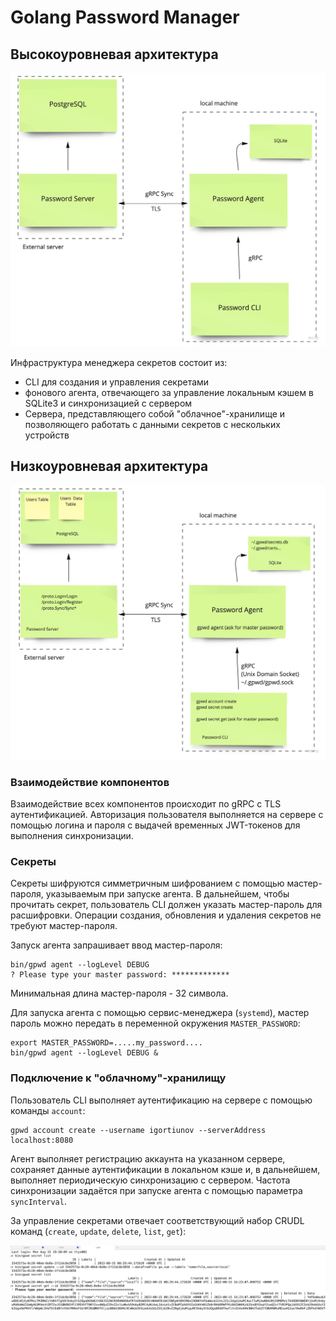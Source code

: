 # Golang Password Manager

## Высокоуровневая архитектура

<img src="assets/img/HLD.jpg" alt="High Level Design" width="512"/>

Инфраструктура менеджера секретов состоит из:
* CLI для создания и управления секретами
* фонового агента, отвечающего за управление локальным кэшем в SQLite3 и синхронизацией с сервером
* Сервера, представляющего собой "облачное"-хранилище и позволяющего работать с данными секретов с нескольких устройств 

## Низкоуровневая архитектура

<img src="assets/img/LLD.jpg" alt="High Level Design" width="512"/>

### Взаимодействие компонентов
Взаимодействие всех компонентов происходит по gRPC с TLS аутентификацией. Авторизация пользователя выполняется на сервере с помощью логина и пароля с выдачей временных JWT-токенов для выполнения синхронизации.

### Секреты
Секреты шифруются симметричным шифрованием с помощью мастер-пароля, указываемым при запуске агента. В дальнейшем, чтобы прочитать секрет, пользователь CLI должен указать мастер-пароль для расшифровки. Операции создания, обновления и удаления секретов не требуют мастер-пароля.

Запуск агента запрашивает ввод мастер-пароля:

```shell
bin/gpwd agent --logLevel DEBUG
? Please type your master password: *************
```

Минимальная длина мастер-пароля - 32 символа.

Для запуска агента с помощью сервис-менеджера (`systemd`), мастер пароль можно передать в переменной окружения `MASTER_PASSWORD`:

```shell
export MASTER_PASSWORD=.....my_password....
bin/gpwd agent --logLevel DEBUG &
```

### Подключение к "облачному"-хранилищу 
Пользователь CLI выполняет аутентификацию на сервере с помощью команды `account`:

```shell
gpwd account create --username igortiunov --serverAddress localhost:8080
```

Агент выполняет регистрацию аккаунта на указанном сервере, сохраняет данные аутентификации в локальном кэше и, в дальнейшем, выполняет периодическую синхронизацию с сервером. Частота синхронизации задаётся при запуске агента с помощью параметра `syncInterval`.

За управление секретами отвечает соответствующий набор CRUDL команд (`create`, `update`, `delete`, `list`, `get`):

<img src="assets/img/example.png" alt="Example usage" width="1024"/>